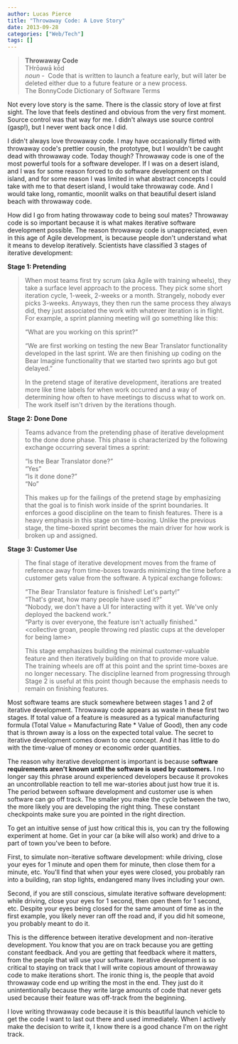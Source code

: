 ```yaml
---
author: Lucas Pierce
title: "Throwaway Code: A Love Story"
date: 2013-09-28
categories: ["Web/Tech"]
tags: []
---
```


> **Throwaway Code**  
> THrōəwā kōd  
> *noun* -  Code that is written to launch a feature early, but will later be deleted either due to a future feature or a new process.   
> The BonnyCode Dictionary of Software Terms

Not every love story is the same. There is the classic story of love at first sight. The love that feels destined and obvious from the very first moment. Source control was that way for me. I didn't always use source control (gasp!), but I never went back once I did.

I didn't always love throwaway code. I may have occasionally flirted with throwaway code's prettier cousin, the prototype, but I wouldn't be caught dead with throwaway code. Today though? Throwaway code is one of the most powerful tools for a software developer. If I was on a desert island, and I was for some reason forced to do software development on that island, and for some reason I was limited in what abstract concepts I could take with me to that desert island, I would take throwaway code. And I would take long, romantic, moonlit walks on that beautiful desert island beach with throwaway code.

How did I go from hating throwaway code to being soul mates? Throwaway code is so important because it is what makes iterative software development possible. The reason throwaway code is unappreciated, even in this age of Agile development, is because people don't understand what it means to develop iteratively. Scientists have classified 3 stages of iterative development:

**Stage 1: Pretending**

> When most teams first try scrum (aka Agile with training wheels), they take a surface level approach to the process. They pick some short iteration cycle, 1-week, 2-weeks or a month. Strangely, nobody ever picks 3-weeks. Anyways, they then run the same process they always did, they just associated the work with whatever iteration is in flight. For example, a sprint planning meeting will go something like this:
>
> “What are you working on this sprint?”
>
> “We are first working on testing the new Bear Translator functionality developed in the last sprint. We are then finishing up coding on the Bear Imagine functionality that we started two sprints ago but got delayed.”
>
> In the pretend stage of iterative development, iterations are treated more like time labels for when work occurred and a way of determining how often to have meetings to discuss what to work on. The work itself isn't driven by the iterations though.

**Stage 2: Done Done**

> Teams advance from the pretending phase of iterative development to the done done phase. This phase is characterized by the following exchange occurring several times a sprint:
>
> “Is the Bear Translator done?”  
> “Yes”  
> “Is it done done?”  
> “No”
>
> This makes up for the failings of the pretend stage by emphasizing that the goal is to finish work inside of the sprint boundaries. It enforces a good discipline on the team to finish features. There is a heavy emphasis in this stage on time-boxing. Unlike the previous stage, the time-boxed sprint becomes the main driver for how work is broken up and assigned.

**Stage 3: Customer Use**

> The final stage of iterative development moves from the frame of reference away from time-boxes towards minimizing the time before a customer gets value from the software. A typical exchange follows:
>
> “The Bear Translator feature is finished! Let's party!”  
> “That's great, how many people have used it?”  
> “Nobody, we don't have a UI for interacting with it yet. We've only deployed the backend work.”  
> “Party is over everyone, the feature isn't actually finished.”  
> <collective groan, people throwing red plastic cups at the developer for being lame>
>
> This stage emphasizes building the minimal customer-valuable feature and then iteratively building on that to provide more value. The training wheels are off at this point and the sprint time-boxes are no longer necessary. The discipline learned from progressing through Stage 2 is useful at this point though because the emphasis needs to remain on finishing features.

Most software teams are stuck somewhere between stages 1 and 2 of iterative development. Throwaway code appears as waste in these first two stages. If total value of a feature is measured as a typical manufacturing formula (Total Value = Manufacturing Rate \* Value of Good), then any code that is thrown away is a loss on the expected total value. The secret to iterative development comes down to one concept. And it has little to do with the time-value of money or economic order quantities.

The reason why iterative development is important is because s**oftware requirements aren't known until the software is used by customers.** I no longer say this phrase around experienced developers because it provokes an uncontrollable reaction to tell me war-stories about just how true it is. The period between software development and customer use is when software can go off track. The smaller you make the cycle between the two, the more likely you are developing the right thing. These constant checkpoints make sure you are pointed in the right direction.

To get an intuitive sense of just how critical this is, you can try the following experiment at home. Get in your car (a bike will also work) and drive to a part of town you've been to before.

First, to simulate non-iterative software development: while driving, close your eyes for 1 minute and open them for minute, then close them for a minute, etc. You'll find that when your eyes were closed, you probably ran into a building, ran stop lights, endangered many lives including your own.

Second, if you are still conscious, simulate iterative software development: while driving, close your eyes for 1 second, then open them for 1 second, etc. Despite your eyes being closed for the same amount of time as in the first example, you likely never ran off the road and, if you did hit someone, you probably meant to do it.

This is the difference between iterative development and non-iterative development. You know that you are on track because you are getting constant feedback. And you are getting that feedback where it matters, from the people that will use your software. Iterative development is so critical to staying on track that I will write copious amount of throwaway code to make iterations short. The ironic thing is, the people that avoid throwaway code end up writing the most in the end. They just do it unintentionally because they write large amounts of code that never gets used because their feature was off-track from the beginning.

I love writing throwaway code because it is this beautiful launch vehicle to get the code I want to last out there and used immediately. When I actively make the decision to write it, I know there is a good chance I'm on the right track.
